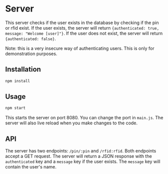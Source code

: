 # Server

This server checks if the user exists in the database by checking if the pin or rfid exist. If the user exists, the server will return `{authenticated: true, message: "Welcome [user]"}`. If the user does not exist, the server will return `{authenticated: false}`.

Note: this is a very insecure way of authenticating users. This is only for demonstration purposes.

## Installation

```bash
npm install
```

## Usage

```bash
npm start
```

This starts the server on port 8080. You can change the port in `main.js`. The server will also live reload when you make changes to the code.

## API
The server has two endpoints: `/pin/:pin` and `/rfid:rfid`. Both endpoints accept a GET request. The server will return a JSON response with the `authenticated` key and a `message` key if the user exists. The `message` key will contain the user's name.